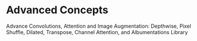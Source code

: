 # Advanced Concepts

Advance Convolutions, Attention and Image Augmentation: Depthwise, Pixel Shuffle, Dilated, Transpose, Channel Attention, and Albumentations Library
